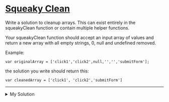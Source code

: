 # [Squeaky Clean](https://www.codewars.com/kata/53a8beaca9198e77b9000309)

Write a solution to cleanup arrays. This can exist entirely in the squeakyClean function or contain multiple helper
functions.

Your squeakyClean function should accept an input array of values and return a new array with all empty strings, 0, null
and undefined removed.

Example:

    var originalArray = ['click1','click2',null,'','','submitForm'];

the solution you write should return this:

    var cleanedArray = ['click1', 'click2','submitForm']

---

<details><summary>My Solution</summary>

```js
function squeakyClean(arr) {
  return arr.filter(v => v)
}
```

</details>
